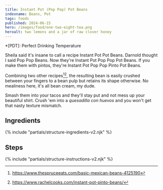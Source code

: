 ```yaml
---
title: Instant Pot (Pop Pop) Pot Beans 
indexname: Beans, Pot
tags: foods
published: 2024-06-15
hero: /images/food/one-two-eight-tea.png
heroalt: two lemons and a jar of raw clover honey
---
```

*[PDT]: Perfect Drinking Temperature

Sheila said it's insane to call a recipe Instant Pot Pot Beans. Darnold thought I
said Pop Pop Beans. Now they're Instant Pot Pop Pop Pot Beans. If you make them
with pintos, they're Instant Pot Pop Pop Pinto Pot Beans.

Combining two other recipes[^1][^2], the resulting bean is easily crushed between your fingers to a bean pulp but
retains its shape otherwise. No mealiness here, it's all bean cream, my dude.

Smash them into your tacos and they'll stay put and not mess up your beautiful shirt.
Crush 'em into a _quesadilla con huevos_ and you won't get that nasty texture mismatch.

## Ingredients

{% include "partials/structure-ingredients-v2.njk" %}

## Steps

{% include "partials/structure-instructions-v2.njk" %}

[^1]: https://www.thespruceeats.com/basic-mexican-beans-4125190
[^2]: https://www.rachelcooks.com/instant-pot-pinto-beans/
[^3]: https://www.seriouseats.com/salt-beans-cooking-soaking-water-good-or-bad
